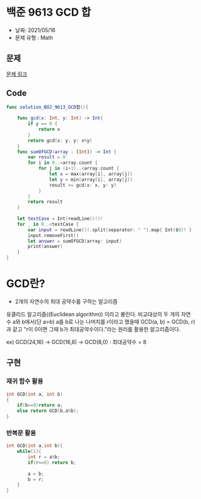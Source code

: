 # 백준 9613 GCD 합

- 날짜: 2021/05/16
- 문제 유형 : Math

## 문제
[문제 링크](https://www.acmicpc.net/problem/9613)


## Code

```swift
func solution_BOJ_9613_GCD합(){
    
    func gcd(x: Int, y: Int) -> Int{
        if y == 0 {
            return x
        }
        return gcd(x: y, y: x%y)
    }
    func sumOfGCD(array : [Int]) -> Int {
        var result = 0
        for i in 0..<array.count {
            for j in (i+1)..<array.count {
                let x = max(array[i], array[j])
                let y = min(array[i], array[j])
                result += gcd(x: x, y: y)
            }
        }
        return result
    }
    
    let testCase = Int(readLine()!)!
    for _ in 0..<testCase {
        var input = readLine()!.split(separator: " ").map{ Int($0)! }
        input.removeFirst()
        let answer = sumOfGCD(array: input)
        print(answer)
    }
}
```

# GCD란?

- 2개의 자연수의 최대 공약수를 구하는 알고리즘

유클리드 알고리즘((Euclidean algorithm)) 이라고 불린다. 비교대상의 두 개의 자연수 a와 b에서(단 a>b) a를 b로 나눈 나머지를 r이라고 했을때 GCD(a, b) = GCD(b, r)과 같고 "r이 0이면 그때 b가 최대공약수이다."라는 원리를  활용한 알고리즘이다.

ex) GCD(24,16) -> GCD(16,8) -> GCD(8,0) : 최대공약수 = 8

## 구현
### 재귀 함수 활용
```c++
int GCD(int a, int b)
{
    if(b==0)return a;
    else return GCD(b,a%b);
}
```

### 반복문 활용
```c++
int GCD(int a,int b){
    while(1){
        int r = a%b;
        if(r==0) return b;
		
        a = b;
        b = r;
    }
}
```

